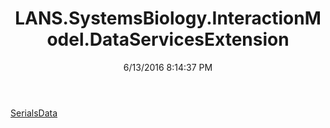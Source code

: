 ﻿---
title: LANS.SystemsBiology.InteractionModel.DataServicesExtension
date: 6/13/2016 8:14:37 PM
---

[SerialsData](T-LANS.SystemsBiology.InteractionModel.DataServicesExtension.SerialsData.html)
